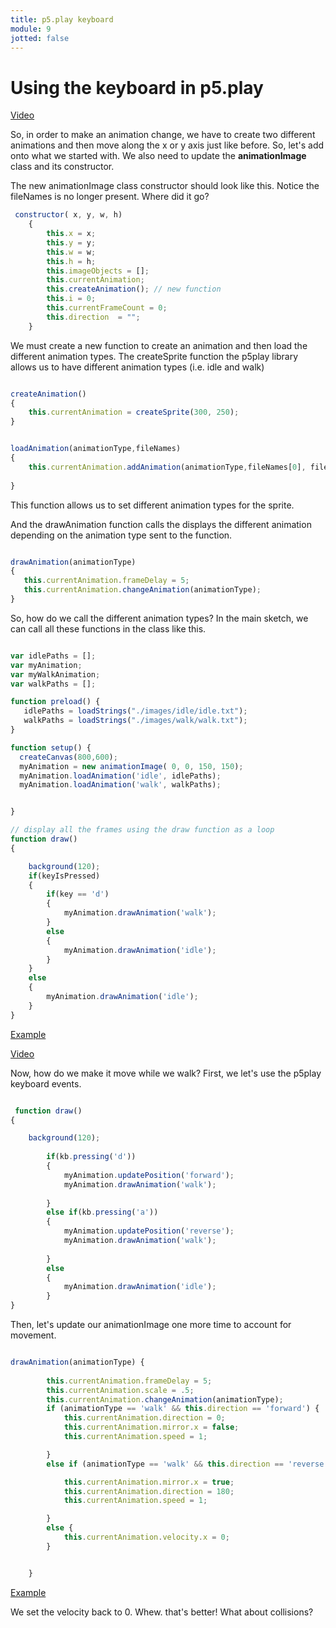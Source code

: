 ```yaml
---
title: p5.play keyboard 
module: 9
jotted: false
---
```


# Using the keyboard in p5.play

<a href="https://youtu.be/tHpKdgUMm3U" target="_blank">Video</a>

So, in order to make an animation change, we have to create two different animations and then move along the x or y axis just like before.  So, let's add onto what we started with.  We also need to update the **animationImage** class and its constructor.

The new animationImage class constructor should look like this. Notice the fileNames is no longer present.  Where did it go?

```js
 constructor( x, y, w, h)
    {
        this.x = x;
        this.y = y;
        this.w = w;
        this.h = h;
        this.imageObjects = [];
        this.currentAnimation;
        this.createAnimation(); // new function
        this.i = 0;
        this.currentFrameCount = 0;
        this.direction  = "";      
    }

```

We must create a new function to create an animation and then load the different animation types.
The createSprite function the p5play library allows us to have different animation types (i.e. idle and walk)

```js

createAnimation()
{
    this.currentAnimation = createSprite(300, 250);
}

```

```js

loadAnimation(animationType,fileNames)
{ 
    this.currentAnimation.addAnimation(animationType,fileNames[0], fileNames[fileNames.length-1]);
       
}

```
This function allows us to set different animation types for the sprite. 

And the drawAnimation function calls the displays the different animation depending on the animation type sent to the function.

```js

drawAnimation(animationType)
{  
   this.currentAnimation.frameDelay = 5; 
   this.currentAnimation.changeAnimation(animationType);         
}

```

So, how do we call the different animation types? In the main sketch, we can call all these functions in the class like this.

```js

var idlePaths = [];
var myAnimation;
var myWalkAnimation;
var walkPaths = [];

function preload() {
   idlePaths = loadStrings("./images/idle/idle.txt");
   walkPaths = loadStrings("./images/walk/walk.txt");
}

function setup() {
  createCanvas(800,600);
  myAnimation = new animationImage( 0, 0, 150, 150);
  myAnimation.loadAnimation('idle', idlePaths);
  myAnimation.loadAnimation('walk', walkPaths);


}

// display all the frames using the draw function as a loop
function draw() 
{

    background(120);
    if(keyIsPressed)
    {
        if(key == 'd')
        {
            myAnimation.drawAnimation('walk');
        }
        else
        {
            myAnimation.drawAnimation('idle');
        }
    }
    else
    {
        myAnimation.drawAnimation('idle');
    }   
}

```

<a href="https://github.com/Montana-Media-Arts/220_CreativeCoding2-Spring2023-Samples/blob/main/Week%208/Change%20Animations%20example.zip" target="_blank"> Example</a>


<a href="https://youtu.be/61hEdXTZHWo" target="_blank">Video</a>

Now, how do we make it move while we walk?  First, we let's use the p5play keyboard events.

```js

 function draw() 
{

    background(120);
   
        if(kb.pressing('d'))
        {
            myAnimation.updatePosition('forward');
            myAnimation.drawAnimation('walk');
            
        }
        else if(kb.pressing('a'))
        {
            myAnimation.updatePosition('reverse');
            myAnimation.drawAnimation('walk');
            
        }
        else
        {
            myAnimation.drawAnimation('idle');
        }   
}

```

Then, let's update our animationImage one more time to account for movement.

```js

drawAnimation(animationType) {
        
        this.currentAnimation.frameDelay = 5;
        this.currentAnimation.scale = .5;
        this.currentAnimation.changeAnimation(animationType);
        if (animationType == 'walk' && this.direction == 'forward') {
            this.currentAnimation.direction = 0;
            this.currentAnimation.mirror.x = false;
            this.currentAnimation.speed = 1;

        }
        else if (animationType == 'walk' && this.direction == 'reverse') {

            this.currentAnimation.mirror.x = true;
            this.currentAnimation.direction = 180;
            this.currentAnimation.speed = 1;

        }
        else {
            this.currentAnimation.velocity.x = 0;
        }


    }

```

<a href="https://github.com/Montana-Media-Arts/220_CreativeCoding2-Spring2023-Samples/blob/main/Week%208/Change%20Direction%20example.zip" target="_blank">Example</a>

We set the velocity back to 0.  Whew. that's better!  What about collisions?

